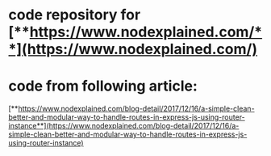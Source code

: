 # code repository for [**https://www.nodexplained.com/**](https://www.nodexplained.com/)
# code from following article:
[**https://www.nodexplained.com/blog-detail/2017/12/16/a-simple-clean-better-and-modular-way-to-handle-routes-in-express-js-using-router-instance**](https://www.nodexplained.com/blog-detail/2017/12/16/a-simple-clean-better-and-modular-way-to-handle-routes-in-express-js-using-router-instance)